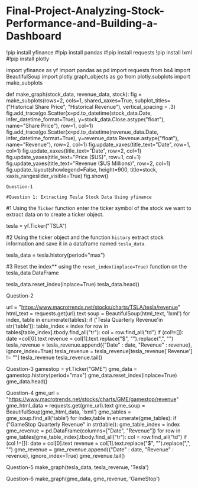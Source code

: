 # Final-Project-Analyzing-Stock-Performance-and-Building-a-Dashboard


!pip install yfinance
#!pip install pandas
#!pip install requests
!pip install lxml
#!pip install plotly 

import yfinance as yf
import pandas as pd
import requests
from bs4 import BeautifulSoup
import plotly.graph_objects as go
from plotly.subplots import make_subplots

def make_graph(stock_data, revenue_data, stock):
    fig = make_subplots(rows=2, cols=1, shared_xaxes=True, subplot_titles=("Historical Share Price", "Historical Revenue"), vertical_spacing = .3)
    fig.add_trace(go.Scatter(x=pd.to_datetime(stock_data.Date, infer_datetime_format=True), y=stock_data.Close.astype("float"), name="Share Price"), row=1, col=1)
    fig.add_trace(go.Scatter(x=pd.to_datetime(revenue_data.Date, infer_datetime_format=True), y=revenue_data.Revenue.astype("float"), name="Revenue"), row=2, col=1)
    fig.update_xaxes(title_text="Date", row=1, col=1)
    fig.update_xaxes(title_text="Date", row=2, col=1)
    fig.update_yaxes(title_text="Price ($US)", row=1, col=1)
    fig.update_yaxes(title_text="Revenue ($US Millions)", row=2, col=1)
    fig.update_layout(showlegend=False,
    height=900,
    title=stock,
    xaxis_rangeslider_visible=True)
    fig.show()
    
    Question-1
    
    #Question 1: Extracting Tesla Stock Data Using yfinance 


#1 Using the `Ticker` function enter the ticker symbol of the stock we want to extract data on to create a ticker object. 

tesla = yf.Ticker("TSLA")

#2 Using the ticker object and the function `history` extract stock information and save it in a dataframe named `tesla_data`. 

tesla_data = tesla.history(period="max")

#3 Reset the index** using the `reset_index(inplace=True)` function on the tesla_data DataFrame 

tesla_data.reset_index(inplace=True)
tesla_data.head()

Question-2

url = "https://www.macrotrends.net/stocks/charts/TSLA/tesla/revenue"
html_text = requests.get(url).text
soup = BeautifulSoup(html_text, 'lxml')
for index, table in enumerate(tables):
    if ('Tesla Quarterly Revenue'in str('table')):
        table_index = index
        for row in tables[table_index].tbody.find_all("tr"):
            col = row.find_all("td")
            if (col!=[]):
                date =col[0].text
                revenue = col[1].text.replace("$", "").replace(",", "")
                tesla_revenue = tesla_revenue.append({"Date" : date, "Revenue" : revenue}, ignore_index=True)
tesla_revenue = tesla_revenue[tesla_revenue['Revenue'] != ""]
tesla_revenue
tesla_revenue.tail()

Question-3
gamestop = yf.Ticker("GME")
gme_data = gamestop.history(period="max")
gme_data.reset_index(inplace=True)
gme_data.head()

Question-4
gme_url = "https://www.macrotrends.net/stocks/charts/GME/gamestop/revenue"
gme_html_data = requests.get(gme_url).text
gme_soup = BeautifulSoup(gme_html_data, 'lxml')
gme_tables = gme_soup.find_all('table')
for index,table in enumerate(gme_tables):
    if ("GameStop Quarterly Revenue" in str(table)):
        gme_table_index = index
        gme_revenue = pd.DataFrame(columns=["Date", "Revenue"])
        for row in gme_tables[gme_table_index].tbody.find_all("tr"):
    col = row.find_all("td")
    if (col !=[]):
        date = col[0].text
        revenue = col[1].text.replace("$", "").replace(",", "")
        gme_revenue = gme_revenue.append({"Date" : date, "Revenue" : revenue}, ignore_index=True)
        gme_revenue.tail()
        
 Question-5
 make_graph(tesla_data, tesla_revenue, 'Tesla')
 
 Question-6
 make_graph(gme_data, gme_revenue, 'GameStop')
